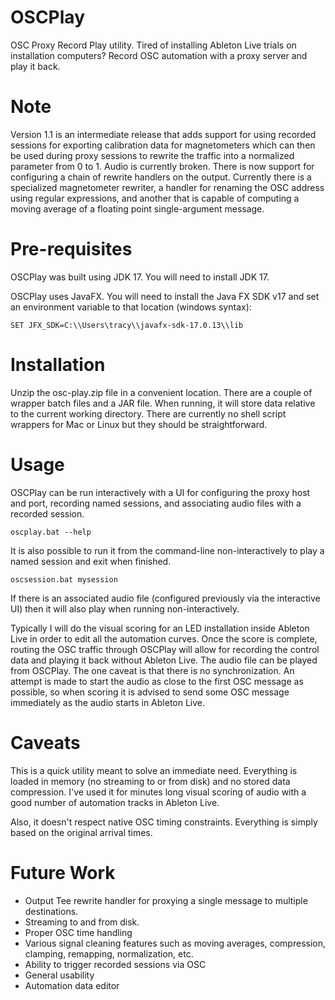 # OSCPlay
OSC Proxy Record Play utility.  Tired of installing Ableton Live trials on installation computers? Record OSC automation with a proxy server and play it back.

# Note
Version 1.1 is an intermediate release that adds support for using recorded sessions for exporting calibration data for magnetometers which can then be used during proxy sessions to rewrite the traffic into a normalized parameter from 0 to 1.  Audio is currently broken.  There is now support for configuring a chain of rewrite handlers on the output.  Currently there is a specialized magnetometer rewriter, a handler for renaming the OSC address using regular expressions, and another that is capable of computing a moving average of a floating point single-argument message.

# Pre-requisites
OSCPlay was built using JDK 17.  You will need to
install JDK 17.

OSCPlay uses JavaFX.  You will need to install the Java FX SDK v17 and set an environment variable
to that location (windows syntax):
```
SET JFX_SDK=C:\\Users\tracy\\javafx-sdk-17.0.13\\lib
```

# Installation
Unzip the osc-play.zip file in a convenient location.  There are a couple of wrapper batch files and a JAR file.  When running, it will store data relative to the current working directory.  There are currently no shell script wrappers for Mac or Linux but they should be straightforward.


# Usage
OSCPlay can be run interactively with a UI for configuring the proxy host and port, recording named sessions, and associating audio files with a recorded session.
```
oscplay.bat --help
```


It is also possible to run it from the command-line non-interactively to play a named session and exit when finished.
```
oscsession.bat mysession
```

If there is an associated audio file (configured previously via the interactive UI) then it will also play when running non-interactively.

Typically I will do the visual scoring for an LED installation inside Ableton Live in order to edit all the automation curves.  Once the score is complete, routing the OSC traffic through OSCPlay will allow for recording the control data and playing it back without Ableton Live.  The audio file can be played from OSCPlay.  The one caveat is that there is no synchronization.  An attempt is made to start the audio as close to the first OSC message as possible, so when scoring it is advised to send some OSC message immediately as the audio starts in Ableton Live.

# Caveats
This is a quick utility meant to solve an immediate need.  Everything is loaded in memory (no streaming to or from disk) and no stored data compression.  I've used it for minutes long visual scoring of audio with a good number of automation tracks in Ableton Live.

Also, it doesn't respect native OSC timing constraints.  Everything is simply based on the original arrival times.

# Future Work
* Output Tee rewrite handler for proxying a single message to multiple destinations.
* Streaming to and from disk.
* Proper OSC time handling
* Various signal cleaning features such as moving averages, compression, clamping, remapping, normalization, etc.
* Ability to trigger recorded sessions via OSC 
* General usability
* Automation data editor



